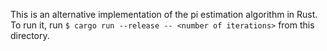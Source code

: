 This is an alternative implementation of the pi estimation algorithm in Rust. To
run it, run `$ cargo run --release -- <number of iterations>` from this
directory.
